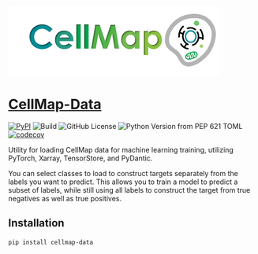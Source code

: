 <img src="https://raw.githubusercontent.com/janelia-cellmap/dacapo/main/docs/source/_static/CellMapLogo.png" alt="CellMap logo" width="85%">

# [CellMap-Data](https://janelia-cellmap.github.io/cellmap-data/)

[![PyPI](https://img.shields.io/pypi/v/cellmap-data.svg?color=green)](https://pypi.org/project/cellmap-data)
![Build](https://github.com/janelia-cellmap/cellmap-data/actions/workflows/ci.yml/badge.svg?branch=main)
![GitHub License](https://img.shields.io/github/license/janelia-cellmap/cellmap-data)
![Python Version from PEP 621 TOML](https://img.shields.io/python/required-version-toml?tomlFilePath=https%3A%2F%2Fraw.githubusercontent.com%2Fjanelia-cellmap%2Fcellmap-data%2Fmain%2Fpyproject.toml)
[![codecov](https://codecov.io/gh/janelia-cellmap/cellmap-data/branch/main/graph/badge.svg)](https://codecov.io/gh/janelia-cellmap/cellmap-data)



Utility for loading CellMap data for machine learning training, utilizing PyTorch, Xarray, TensorStore, and PyDantic.

You can select classes to load to construct targets separately from the labels you want to predict. This allows you to train a model to predict a subset of labels, while still using all labels to construct the target from true negatives as well as true positives.

## Installation

```bash
pip install cellmap-data
```
